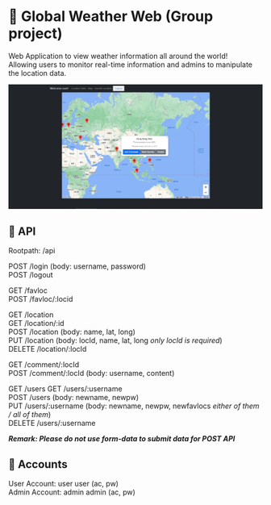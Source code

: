 # :sunrise_over_mountains: Global Weather Web (Group project)
Web Application to view weather information all around the world!  
Allowing users to monitor real-time information and admins to manipulate the location data.    
  
![alt text](https://github.com/justinchow3010/GlobalWeatherWeb/blob/main/Map.jpg)  

## :newspaper: API  
Rootpath: /api

POST /login (body: username, password)  
POST /logout  

GET /favloc  
POST /favloc/:locid  

GET /location  
GET /location/:id  
POST /location (body: name, lat, long)  
PUT /location (body: locId, name, lat, long  *only locId is required*)  
DELETE /location/:locId

GET /comment/:locId  
POST /comment/:locId (body: username, content)  

GET /users 
GET /users/:username  
POST /users  (body: newname, newpw)  
PUT /users/:username (body: newname, newpw, newfavlocs *either of them / all of them*)  
DELETE /users/:username  

***Remark: Please do not use form-data to submit data for POST API***  


## 	:elf: Accounts
User Account: user user (ac, pw)  
Admin Account: admin admin (ac, pw)
